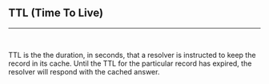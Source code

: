 ## TTL (Time To Live)
---
<br/>

TTL is the the duration, in seconds, that a resolver is instructed to keep the 
record in its cache. Until the TTL for the particular record has expired, 
the resolver will respond with the cached answer.
